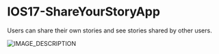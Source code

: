 # IOS17-ShareYourStoryApp
Users can share their own stories and see stories shared by other users.



![IMAGE_DESCRIPTION](https://im.ge/i/QO6D74)
